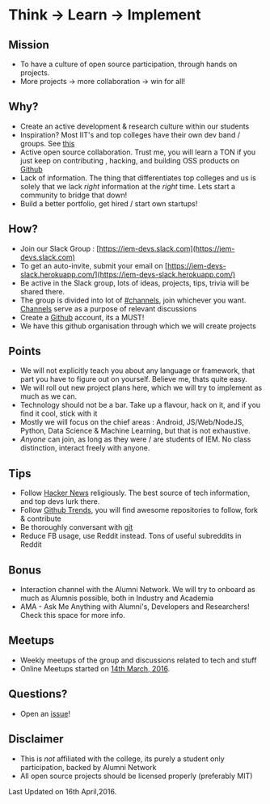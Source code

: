 Think -> Learn -> Implement
========


## Mission
* To have a culture of open source participation, through hands on projects.
* More projects -> more collaboration -> win for all! 

## Why?

* Create an active development & research culture within our students
* Inspiration? Most IIT's and top colleges have their own dev band / groups. See [this](https://sdslabs.co/)
* Active open source collaboration. Trust me, you will learn a TON if you just keep on contributing , hacking, and building OSS products on [Github](https://github.com)
* Lack of information. The thing that differentiates top colleges and us is solely that we lack _right_ information at the _right_ time. Lets start a community to bridge that down!
* Build a better portfolio, get hired / start own startups!

## How?

* Join our Slack Group : [https://iem-devs.slack.com](https://iem-devs.slack.com)
* To get an auto-invite, submit your email on [https://iem-devs-slack.herokuapp.com/](https://iem-devs-slack.herokuapp.com/)
* Be active in the Slack group, lots of ideas, projects, tips, trivia will be shared there.
* The group is divided into lot of [#channels](Channels.md), join whichever you want. [Channels](Channels.md) serve as a purpose of relevant discussions
* Create a [Github](https://github.com/) account, its a MUST!
* We have this github organisation through which we will create projects



## Points

* We will not explicitly teach you about any language or framework, that part you have to figure out on yourself. Believe me, thats quite easy. 
* We will roll out new project plans here, which we will try to implement as much as we can.
* Technology should not be a bar. Take up a flavour, hack on it, and if you find it cool, stick with it
* Mostly we will focus on the chief areas : Android, JS/Web/NodeJS, Python, Data Science & Machine Learning, but that is not exhaustive.
* _Anyone_ can join, as long as they were / are students of IEM. No class distinction, interact freely with anyone.

## Tips

* Follow [Hacker News](https://news.ycombinator.com) religiously. The best source of tech information, and top devs lurk there.
* Follow [Github Trends](https://github.com/trending), you will find awesome repositories to follow, fork & contribute
* Be thoroughly conversant with [git](https://git-scm.com/)
* Reduce FB usage, use Reddit instead. Tons of useful subreddits in Reddit



## Bonus

* Interaction channel with the Alumni Network. We will try to onboard as much as Alumnis possible, both in Industry and Academia
* AMA - Ask Me Anything with Alumni's, Developers and Researchers! Check this space for more info.

## Meetups

* Weekly meetups of the group and discussions related to tech and stuff
* Online Meetups started on [14th March, 2016](https://github.com/iem-devs/awesome-mission/blob/master/meetups/meetup-01.md). 


## Questions?

* Open an [issue](https://github.com/iem-devs/awesome-mission/issues)!

## Disclaimer

* This is _not_ affiliated with the college, its purely a student only participation, backed by Alumni Network
* All open source projects should be licensed properly (preferably MIT)


Last Updated on 16th April,2016.
